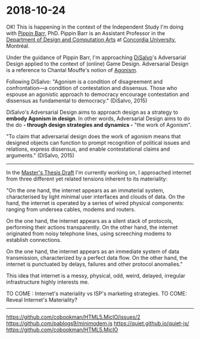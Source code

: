 # 2018-10-24


OK! This is happening in the context of the Independent Study I'm doing with [Pippin Barr,](http://www.pippinbarr.com/) PhD. Pippin Barr is an Assistant Professor in the [Department of Design and Computation Arts](http://www.concordia.ca/finearts/design.html) at [Concordia University](http://www.concordia.ca/), Montréal. 

Under the guidance of Pippin Barr, I'm approaching [DiSalvo](http://carldisalvo.com/)'s Adversarial Design applied to the context of (online) Game Design. Adversarial Design is a reference to Chantal Mouffe's notion of [Agonism](https://en.wikipedia.org/wiki/Agonism).

Following DiSalvo: "Agonism is a condition of disagreement and confrontation—a condition of contestation and dissensus. Those who espouse an agonistic approach to democracy encourage contestation and dissensus as fundamental to democracy." (DiSalvo, 2015)

DiSalvo's Adversarial Design aims to approach design as a strategy to **embody Agonism in design**. In other words, Adversarial Design aims to do the do **- through design strategies and dynamics -** "the work of Agonism".

"To claim that adversarial design does the work of agonism means that designed objects can function to prompt recognition of political issues and relations, express dissensus, and enable contestational claims and arguments." (DiSalvo, 2015)

------

In the [Master's Thesis Draft](https://docs.google.com/document/d/1Wq8xWYlTZ7X-dRnMwLcv9QUrnFLvfM-mthPl4srZJ48/edit?usp=sharing) I'm currently working on, I approached internet from three different yet related tensions inherent to its materiality:

"On the one hand, the internet appears as an immaterial system, characterised by light minimal user interfaces and clouds of data. On the hand, the internet is operated by a series of wired physical components: ranging from undersea cables, modems and routers.

On the one hand, the internet appears as a silent stack of protocols, performing their actions transparently. On the other hand, the internet originated from noisy telephone lines, using screeching modems to establish connections.

On the one hand, the internet appears as an immediate system of data transmission, characterized by a perfect data flow. On the other hand, the internet is punctuated by delays, failures and other protocol anomalies."

This idea that internet is a messy, physical, odd, weird, delayed, irregular infrastructure highly interests me. 

TO COME : Internet's materiality vs ISP's marketing strategies.
TO COME: Reveal Internet's Materiality?

------


https://github.com/cobookman/HTML5.MicIO/issues/2
https://github.com/pablogs9/minimodem.js
https://quiet.github.io/quiet-js/
https://github.com/cobookman/HTML5.MicIO




